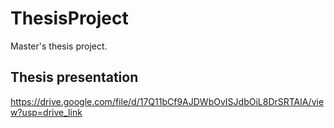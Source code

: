 # ThesisProject
Master's thesis project.

## Thesis presentation
https://drive.google.com/file/d/17Q11bCf9AJDWbOvISJdbOiL8DrSRTAlA/view?usp=drive_link
